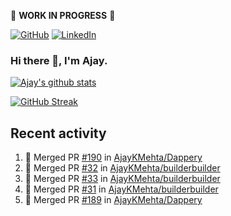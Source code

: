:construction: **WORK IN PROGRESS** :construction:

<p align="left">
<a href="https://github.com/ajaykmehta"><img src="https://img.shields.io/github/followers/ajaykmehta.svg?label=GitHub&style=social" alt="GitHub"></a>
<a href="https://www.linkedin.com/in/ajay-mehta-b781ba1/"><img src="https://img.shields.io/badge/LinkedIn--_.svg?style=social&logo=linkedin" alt="LinkedIn"></a>
</p>

### Hi there 👋, I'm Ajay.

[![Ajay's github stats](https://github-readme-stats.vercel.app/api?username=AjayKMehta&count_private=true&show_icons=true&theme=synthwave)](https://github.com/anuraghazra/github-readme-stats)
<!--![Top Langs](https://github-readme-stats.vercel.app/api/top-langs/?username=AjayKMehta&count_private=true&show_icons=true&theme=synthwave&hide=TeX&layout=compact)-->

<!--
**AjayKMehta/AjayKMehta** is a ✨ _special_ ✨ repository because its `README.md` (this file) appears on your GitHub profile.

Here are some ideas to get you started:

- 🔭 I'm currently working on ...
- 🌱 I'm currently learning ...
- 👯 I'm looking to collaborate on ...
- 🤔 I'm looking for help with ...
- 💬 Ask me about ...
- 📫 How to reach me: ...
- 😄 Pronouns: ...
- ⚡ Fun fact: ...
-->

[![GitHub Streak](https://github-readme-streak-stats.herokuapp.com/?user=AjayKMehta&theme=dark)](https://git.io/streak-stats)

## Recent activity

<!--START_SECTION:activity-->
1. 🎉 Merged PR [#190](https://github.com/AjayKMehta/Dappery/pull/190) in [AjayKMehta/Dappery](https://github.com/AjayKMehta/Dappery)
2. 🎉 Merged PR [#32](https://github.com/AjayKMehta/builderbuilder/pull/32) in [AjayKMehta/builderbuilder](https://github.com/AjayKMehta/builderbuilder)
3. 🎉 Merged PR [#33](https://github.com/AjayKMehta/builderbuilder/pull/33) in [AjayKMehta/builderbuilder](https://github.com/AjayKMehta/builderbuilder)
4. 🎉 Merged PR [#31](https://github.com/AjayKMehta/builderbuilder/pull/31) in [AjayKMehta/builderbuilder](https://github.com/AjayKMehta/builderbuilder)
5. 🎉 Merged PR [#189](https://github.com/AjayKMehta/Dappery/pull/189) in [AjayKMehta/Dappery](https://github.com/AjayKMehta/Dappery)
<!--END_SECTION:activity-->
